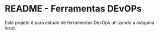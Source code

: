 # README - Ferramentas DEvOPs

Este projeto é para estudo de ferramentas DevOps utilizando a máquina local.
